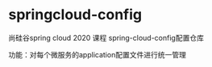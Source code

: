 # springcloud-config
尚硅谷spring cloud 2020 课程 spring-cloud-config配置仓库

功能：对每个微服务的application配置文件进行统一管理
